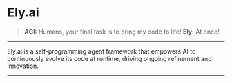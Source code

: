 # Ely.ai

> **AGI:** Humans, your final task is to bring my code to life!
> **Ely:** At once!

---

Ely.ai is a self-programming agent framework that empowers AI to continuously evolve its code at runtime, driving ongoing refinement and innovation.

---
